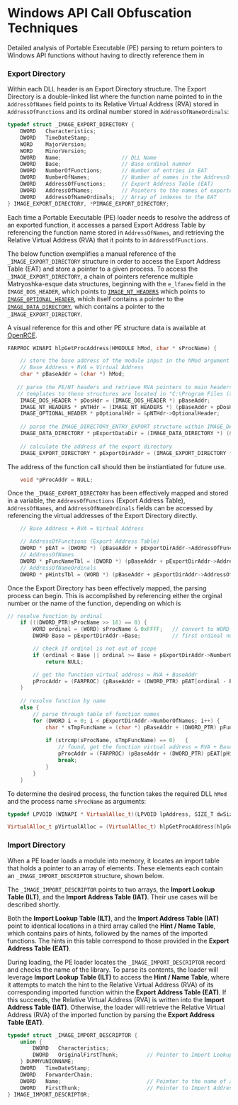 # Windows API Call Obfuscation Techniques
Detailed analysis of Portable Executable (PE) parsing to return pointers to Windows API functions without having to directly reference them in 

### Export Directory
Within each DLL header is an Export Directory structure. The Export Directory is a double-linked list where the function name pointed to in the `AddressOfNames` field points to its Relative Virtual Address (RVA) stored in `AddressOfFunctions` and its ordinal number stored in `AddressOfNameOrdinals`:

```c++
typedef struct _IMAGE_EXPORT_DIRECTORY {
    DWORD   Characteristics;
    DWORD   TimeDateStamp;
    WORD    MajorVersion;
    WORD    MinorVersion;
    DWORD   Name;                   // DLL Name
    DWORD   Base;                   // Base ordinal numner
    DWORD   NumberOfFunctions;      // Number of entries in EAT
    DWORD   NumberOfNames;          // Number of names in the AddressOfNames and AddressOfNameOrdinals arrays
    DWORD   AddressOfFunctions;     // Export Address Table (EAT)
    DWORD   AddressOfNames;         // Pointers to the names of exported functions
    DWORD   AddressOfNameOrdinals;  // Array of indexes to the EAT
} IMAGE_EXPORT_DIRECTORY, *PIMAGE_EXPORT_DIRECTORY;
```

Each time a Portable Executable (PE) loader needs to resolve the address of an exported function, it accesses a parsed Export Address Table by referencing the function name stored in `AddressOfNames`, and retrieving the Relative Virtual Address (RVA) that it points to in `AddressOfFunctions`.

The below function exemplifies a manual reference of the `_IMAGE_EXPORT_DIRECTORY` structure in order to access the Export Address Table (EAT) and store a pointer to a given process. To access the `_IMAGE_EXPORT_DIRECTORY`, a chain of pointers reference multiple Matryoshka-esque data structures, beginning with the `e_lfanew` field in the `IMAGE_DOS_HEADER`, which points to [`IMAGE_NT_HEADERS`](https://docs.microsoft.com/en-us/windows/win32/api/winnt/ns-winnt-image_nt_headers64) which points to [`IMAGE_OPTIONAL_HEADER`](https://docs.microsoft.com/en-us/windows/win32/api/winnt/ns-winnt-image_optional_header32), which itself contains a pointer to the [`IMAGE_DATA_DIRECTORY`](https://docs.microsoft.com/en-us/windows/win32/api/winnt/ns-winnt-image_data_directory), which contains a pointer to the `_IMAGE_EXPORT_DIRECTORY`.

A visual reference for this and other PE structure data is available at [OpenRCE](http://www.openrce.org/reference_library/files/reference/PE%20Format.pdf).

```c++
FARPROC WINAPI hlpGetProcAddress(HMODULE hMod, char * sProcName) {

    // store the base address of the module input in the hMod argument
    // Base Address + RVA = Virtual Address
    char * pBaseAddr = (char *) hMod;
    
   // parse the PE/NT headers and retrieve RVA pointers to main headers/structures
   // templates to these structures are located in "C:\Program Files (x86)\Windows Kits\10\Include\10\um\winnit.h" 
    IMAGE_DOS_HEADER * pDosHdr = (IMAGE_DOS_HEADER *) pBaseAddr;
    IMAGE_NT_HEADERS * pNTHdr = (IMAGE_NT_HEADERS *) (pBaseAddr + pDosHdr->e_lfanew);
    IMAGE_OPTIONAL_HEADER * pOptionalHdr = &pNTHdr->OptionalHeader;
        
    // parse the IMAGE_DIRECTORY_ENTRY_EXPORT structure within IMAGE_DATA_DIRECTORY to locate the start of the export directory
    IMAGE_DATA_DIRECTORY * pExportDataDir = (IMAGE_DATA_DIRECTORY *) (&pOptionalHdr->DataDirectory[IMAGE_DIRECTORY_ENTRY_EXPORT]);
    
    // calculate the address of the export directory
    IMAGE_EXPORT_DIRECTORY * pExportDirAddr = (IMAGE_EXPORT_DIRECTORY *) (pBaseAddr + pExportDataDir->VirtualAddress);
```

The address of the function call should then be instiantiated for future use.

```c++
	void *pProcAddr = NULL;
```

Once the `_IMAGE_EXPORT_DIRECTORY` has been effectively mapped and stored in a variable, the `AddressOfFunctions` (Export Address Table), `AddressOfNames`, and `AddressOfNameOrdinals` fields can be accessed by referencing the virtual addresses of the Export Directory directly.

```c++
    // Base Address + RVA = Virtual Address

    // AddressOfFunctions (Export Address Table)
    DWORD * pEAT = (DWORD *) (pBaseAddr + pExportDirAddr->AddressOfFunctions);
    // AddressOfNames
    DWORD * pFuncNameTbl = (DWORD *) (pBaseAddr + pExportDirAddr->AddressOfNames);
    // AddressOfNameOrdinals
    DWORD * pHintsTbl = (WORD *) (pBaseAddr + pExportDirAddr->AddressOfNameOrdinals);
```

Once the Export Directory has been effectively mapped, the parsing process can begin. This is accomplished by referencing either the orginal number or the name of the function, depending on which is

```c++
// resolve function by ordinal
	if (((DWORD_PTR)sProcName >> 16) == 0) {
		WORD ordinal = (WORD) sProcName & 0xFFFF;   // convert to WORD
		DWORD Base = pExportDirAddr->Base;          // first ordinal number

		// check if ordinal is not out of scope
		if (ordinal < Base || ordinal >= Base + pExportDirAddr->NumberOfFunctions)
			return NULL;

		// get the function virtual address = RVA + BaseAddr
		pProcAddr = (FARPROC) (pBaseAddr + (DWORD_PTR) pEAT[ordinal - Base]);
	}
    
	// resolve function by name
	else {
		// parse through table of function names
		for (DWORD i = 0; i < pExportDirAddr->NumberOfNames; i++) {
			char * sTmpFuncName = (char *) pBaseAddr + (DWORD_PTR) pFuncNameTbl[i];
	
			if (strcmp(sProcName, sTmpFuncName) == 0)	{
				// found, get the function virtual address = RVA + BaseAddr
				pProcAddr = (FARPROC) (pBaseAddr + (DWORD_PTR) pEAT[pHintsTbl[i]]);
				break;
			}
		}
	}
```

To determine the desired process, the function takes the required DLL `hMod` and the process name `sProcName` as arguments:

```c++
typedef LPVOID (WINAPI * VirtualAlloc_t)(LPVOID lpAddress, SIZE_T dwSize, DWORD  flAllocationType, DWORD  flProtect);

VirtualAlloc_t pVirtualAlloc = (VirtualAlloc_t) hlpGetProcAddress(hlpGetModuleHandle(L"KERNEL32.DLL"), "VirtualAlloc");
```

### Import Directory
When a PE loader loads a module into memory, it locates an import table that holds a pointer to an array of elements. These elements each contain an `_IMAGE_IMPORT_DESCRIPTOR` structure, shown below.

The `_IMAGE_IMPORT_DESCRIPTOR` points to two arrays, the **Import Lookup Table (ILT)**, and the **Import Address Table (IAT)**. Their use cases will be described shortly.

Both the **Import Lookup Table (ILT)**, and the **Import Address Table (IAT)** point to identical locations in a third array called the **Hint / Name Table**, which contains pairs of hints, followed by the names of the imported functions. The hints in this table correspond to those provided in the **Export Address Table (EAT)**.

During loading, the PE loader locates the `_IMAGE_IMPORT_DESCRIPTOR` record and checks the name of the library. To parse its contents, the loader will leverage **Import Lookup Table (ILT)** to access the **Hint / Name Table**, where it attempts to match the hint to the Relative Virtual Address (RVA) of its corresponding imported function within the **Export Address Table (EAT)**. If this succeeds, the Relative Virtual Address (RVA) is written into the **Import Address Table (IAT)**. Otherwise, the loader will retrieve the Relative Virtual Address (RVA) of the imported function by parsing the **Export Address Table (EAT)**.

```c++
typedef struct _IMAGE_IMPORT_DESCRIPTOR {
    union {
        DWORD   Characteristics;
        DWORD   OriginalFirstThunk;         // Pointer to Import Lookup Table (ILT)
    } DUMMYUNIONNAME;
    DWORD   TimeDateStamp;                 
    DWORD   ForwarderChain;                
    DWORD   Name;                           // Poimter to the name of an imported DLL
    DWORD   FirstThunk;                     // Pointer to Import Address Table (IAT)
} IMAGE_IMPORT_DESCRIPTOR;
```


